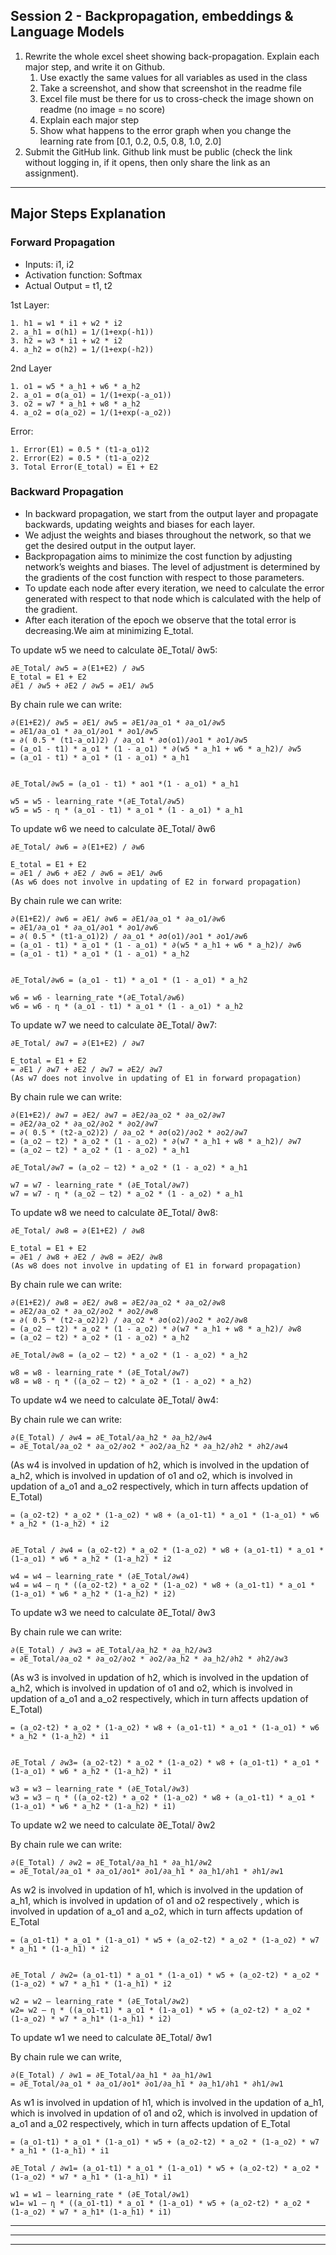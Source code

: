 

## Session 2 - Backpropagation, embeddings & Language Models

1. Rewrite the whole excel sheet showing back-propagation. Explain each major step, and write it on Github.
   1. Use exactly the same values for all variables as used in the class
   2. Take a screenshot, and show that screenshot in the readme file
   3. Excel file must be there for us to cross-check the image shown on readme (no image = no score)
   4. Explain each major step
   5. Show what happens to the error graph when you change the learning rate from [0.1, 0.2, 0.5, 0.8, 1.0, 2.0]
2. Submit the GitHub link. Github link must be public (check the link without logging in, if it opens, then only share the link as an assignment).


---

<!-- ### NN Diagram Screenshot

![END3-Session2](link)

---
 -->
## Major Steps Explanation

### Forward Propagation

- Inputs: i1, i2
- Activation function: Softmax
- Actual Output = t1, t2

1st Layer:

    1. h1 = w1 * i1 + w2 * i2
    2. a_h1 = σ(h1) = 1/(1+exp(-h1))
    3. h2 = w3 * i1 + w2 * i2
    4. a_h2 = σ(h2) = 1/(1+exp(-h2))

2nd Layer

    1. o1 = w5 * a_h1 + w6 * a_h2
    2. a_o1 = σ(a_o1) = 1/(1+exp(-a_o1))
    3. o2 = w7 * a_h1 + w8 * a_h2
    4. a_o2 = σ(a_o2) = 1/(1+exp(-a_o2))

Error:

    1. Error(E1) = 0.5 * (t1-a_o1)2
    2. Error(E2) = 0.5 * (t1-a_o2)2
    3. Total Error(E_total) = E1 + E2

### Backward Propagation

- In backward propagation, we start from the output layer and propagate backwards, updating weights and biases for each layer.
- We adjust the weights and biases throughout the network, so that we get the desired output in the output layer.
- Backpropagation aims to minimize the cost function by adjusting network’s weights and biases. The level of adjustment is determined by the gradients of the cost function with respect to those parameters.
- To update each node after every iteration, we need to calculate the error generated with respect to that node which is calculated with the help of the gradient.
- After each iteration of the epoch we observe that the total error is decreasing.We aim at minimizing E_total.

To update w5 we need to calculate ∂E_Total/ ∂w5:

    ∂E_Total/ ∂w5 = ∂(E1+E2) / ∂w5
    E_total = E1 + E2
    ∂E1 / ∂w5 + ∂E2 / ∂w5 = ∂E1/ ∂w5

By chain rule we can write:

    ∂(E1+E2)/ ∂w5 = ∂E1/ ∂w5 = ∂E1/∂a_o1 * ∂a_o1/∂w5
    = ∂E1/∂a_o1 * ∂a_o1/∂o1 * ∂o1/∂w5
    = ∂( 0.5 * (t1-a_o1)2) / ∂a_o1 * ∂σ(o1)/∂o1 * ∂o1/∂w5
    = (a_o1 - t1) * a_o1 * (1 - a_o1) * ∂(w5 * a_h1 + w6 * a_h2)/ ∂w5
    = (a_o1 - t1) * a_o1 * (1 - a_o1) * a_h1


    ∂E_Total/∂w5 = (a_o1 - t1) * ao1 *(1 - a_o1) * a_h1

    w5 = w5 - learning_rate *(∂E_Total/∂w5)
    w5 = w5 - ղ * (a_o1 - t1) * a_o1 * (1 - a_o1) * a_h1

To update w6 we need to calculate ∂E_Total/ ∂w6

    ∂E_Total/ ∂w6 = ∂(E1+E2) / ∂w6

    E_total = E1 + E2
    = ∂E1 / ∂w6 + ∂E2 / ∂w6 = ∂E1/ ∂w6
    (As w6 does not involve in updating of E2 in forward propagation)

By chain rule we can write:

    ∂(E1+E2)/ ∂w6 = ∂E1/ ∂w6 = ∂E1/∂a_o1 * ∂a_o1/∂w6
    = ∂E1/∂a_o1 * ∂a_o1/∂o1 * ∂o1/∂w6
    = ∂( 0.5 * (t1-a_o1)2) / ∂a_o1 * ∂σ(o1)/∂o1 * ∂o1/∂w6
    = (a_o1 - t1) * a_o1 * (1 - a_o1) * ∂(w5 * a_h1 + w6 * a_h2)/ ∂w6
    = (a_o1 - t1) * a_o1 * (1 - a_o1) * a_h2


    ∂E_Total/∂w6 = (a_o1 - t1) * a_o1 * (1 - a_o1) * a_h2

    w6 = w6 - learning_rate *(∂E_Total/∂w6)
    w6 = w6 - ղ * (a_o1 - t1) * a_o1 * (1 - a_o1) * a_h2

To update w7 we need to calculate ∂E_Total/ ∂w7:

    ∂E_Total/ ∂w7 = ∂(E1+E2) / ∂w7

    E_total = E1 + E2
    = ∂E1 / ∂w7 + ∂E2 / ∂w7 = ∂E2/ ∂w7
    (As w7 does not involve in updating of E1 in forward propagation)

By chain rule we can write:

    ∂(E1+E2)/ ∂w7 = ∂E2/ ∂w7 = ∂E2/∂a_o2 * ∂a_o2/∂w7
    = ∂E2/∂a_o2 * ∂a_o2/∂o2 * ∂o2/∂w7
    = ∂( 0.5 * (t2-a_o2)2) / ∂a_o2 * ∂σ(o2)/∂o2 * ∂o2/∂w7
    = (a_o2 – t2) * a_o2 * (1 - a_o2) * ∂(w7 * a_h1 + w8 * a_h2)/ ∂w7
    = (a_o2 – t2) * a_o2 * (1 - a_o2) * a_h1

    ∂E_Total/∂w7 = (a_o2 – t2) * a_o2 * (1 - a_o2) * a_h1

    w7 = w7 - learning_rate * (∂E_Total/∂w7)
    w7 = w7 - ղ * (a_o2 – t2) * a_o2 * (1 - a_o2) * a_h1

To update w8 we need to calculate ∂E_Total/ ∂w8:

    ∂E_Total/ ∂w8 = ∂(E1+E2) / ∂w8

    E_total = E1 + E2
    = ∂E1 / ∂w8 + ∂E2 / ∂w8 = ∂E2/ ∂w8
    (As w8 does not involve in updating of E1 in forward propagation)

By chain rule we can write:

    ∂(E1+E2)/ ∂w8 = ∂E2/ ∂w8 = ∂E2/∂a_o2 * ∂a_o2/∂w8
    = ∂E2/∂a_o2 * ∂a_o2/∂o2 * ∂o2/∂w8
    = ∂( 0.5 * (t2-a_o2)2) / ∂a_o2 * ∂σ(o2)/∂o2 * ∂o2/∂w8
    = (a_o2 – t2) * a_o2 * (1 - a_o2) * ∂(w7 * a_h1 + w8 * a_h2)/ ∂w8
    = (a_o2 – t2) * a_o2 * (1 - a_o2) * a_h2

    ∂E_Total/∂w8 = (a_o2 – t2) * a_o2 * (1 - a_o2) * a_h2

    w8 = w8 - learning_rate * (∂E_Total/∂w7)
    w8 = w8 - ղ * ((a_o2 – t2) * a_o2 * (1 - a_o2) * a_h2)

To update w4 we need to calculate ∂E_Total/ ∂w4:

By chain rule we can write:

    ∂(E_Total) / ∂w4 = ∂E_Total/∂a_h2 * ∂a_h2/∂w4
    = ∂E_Total/∂a_o2 * ∂a_o2/∂o2 * ∂o2/∂a_h2 * ∂a_h2/∂h2 * ∂h2/∂w4

(As w4 is involved in updation of h2, which is involved in the updation of a_h2,
which is involved in updation of o1 and o2, which is involved in updation of
a_o1 and a_o2 respectively, which in turn affects updation of E_Total)

    = (a_o2-t2) * a_o2 * (1-a_o2) * w8 + (a_o1-t1) * a_o1 * (1-a_o1) * w6 * a_h2 * (1-a_h2) * i2


    ∂E_Total / ∂w4 = (a_o2-t2) * a_o2 * (1-a_o2) * w8 + (a_o1-t1) * a_o1 * (1-a_o1) * w6 * a_h2 * (1-a_h2) * i2

    w4 = w4 – learning_rate * (∂E_Total/∂w4)
    w4 = w4 – ղ * ((a_o2-t2) * a_o2 * (1-a_o2) * w8 + (a_o1-t1) * a_o1 * (1-a_o1) * w6 * a_h2 * (1-a_h2) * i2)

To update w3 we need to calculate ∂E_Total/ ∂w3

By chain rule we can write:

    ∂(E_Total) / ∂w3 = ∂E_Total/∂a_h2 * ∂a_h2/∂w3
    = ∂E_Total/∂a_o2 * ∂a_o2/∂o2 * ∂o2/∂a_h2 * ∂a_h2/∂h2 * ∂h2/∂w3

(As w3 is involved in updation of h2, which is involved in the updation of a_h2,
which is involved in updation of o1 and o2, which is involved in updation of
a_o1 and a_o2 respectively, which in turn affects updation of E_Total)

    = (a_o2-t2) * a_o2 * (1-a_o2) * w8 + (a_o1-t1) * a_o1 * (1-a_o1) * w6 * a_h2 * (1-a_h2) * i1


    ∂E_Total / ∂w3= (a_o2-t2) * a_o2 * (1-a_o2) * w8 + (a_o1-t1) * a_o1 * (1-a_o1) * w6 * a_h2 * (1-a_h2) * i1

    w3 = w3 – learning_rate * (∂E_Total/∂w3)
    w3 = w3 – ղ * ((a_o2-t2) * a_o2 * (1-a_o2) * w8 + (a_o1-t1) * a_o1 * (1-a_o1) * w6 * a_h2 * (1-a_h2) * i1)

To update w2 we need to calculate ∂E_Total/ ∂w2

By chain rule we can write:

    ∂(E_Total) / ∂w2 = ∂E_Total/∂a_h1 * ∂a_h1/∂w2
    = ∂E_Total/∂a_o1 * ∂a_o1/∂o1* ∂o1/∂a_h1 * ∂a_h1/∂h1 * ∂h1/∂w1

As w2 is involved in updation of h1, which is involved in the updation of a_h1,
which is involved in updation of o1 and o2 respectively , which is involved in updation of
a_o1 and a_o2, which in turn affects updation of E_Total

    = (a_o1-t1) * a_o1 * (1-a_o1) * w5 + (a_o2-t2) * a_o2 * (1-a_o2) * w7 * a_h1 * (1-a_h1) * i2


    ∂E_Total / ∂w2= (a_o1-t1) * a_o1 * (1-a_o1) * w5 + (a_o2-t2) * a_o2 * (1-a_o2) * w7 * a_h1 * (1-a_h1) * i2

    w2 = w2 – learning_rate * (∂E_Total/∂w2)
    w2= w2 – ղ * ((a_o1-t1) * a_o1 * (1-a_o1) * w5 + (a_o2-t2) * a_o2 * (1-a_o2) * w7 * a_h1* (1-a_h1) * i2)

To update w1 we need to calculate ∂E_Total/ ∂w1

By chain rule we can write,

    ∂(E_Total) / ∂w1 = ∂E_Total/∂a_h1 * ∂a_h1/∂w1
    = ∂E_Total/∂a_o1 * ∂a_o1/∂o1* ∂o1/∂a_h1 * ∂a_h1/∂h1 * ∂h1/∂w1

As w1 is involved in updation of h1, which is involved in the updation of a_h1,
which is involved in updation of o1 and o2, which is involved in updation of
a_o1 and a_02 respectively, which in turn affects updation of E_Total

    = (a_o1-t1) * a_o1 * (1-a_o1) * w5 + (a_o2-t2) * a_o2 * (1-a_o2) * w7 * a_h1 * (1-a_h1) * i1

    ∂E_Total / ∂w1= (a_o1-t1) * a_o1 * (1-a_o1) * w5 + (a_o2-t2) * a_o2 * (1-a_o2) * w7 * a_h1 * (1-a_h1) * i1

    w1 = w1 – learning_rate * (∂E_Total/∂w1)
    w1= w1 – ղ * ((a_o1-t1) * a_o1 * (1-a_o1) * w5 + (a_o2-t2) * a_o2 * (1-a_o2) * w7 * a_h1* (1-a_h1) * i1)

---

---

<!-- ### LOSS Value Line Chart

![Loss Value](link)

### Excel Sheet Screenshots
 -->

---
